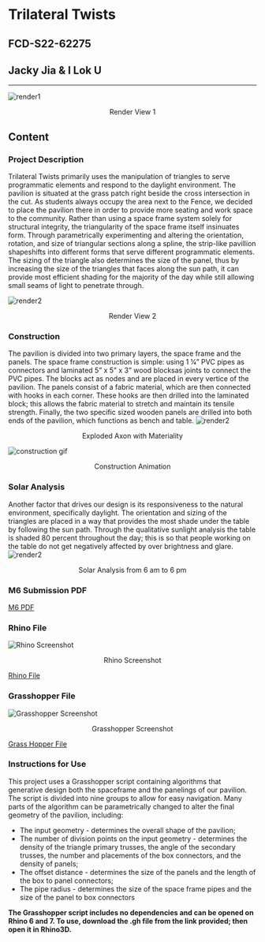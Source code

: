 # Trilateral Twists

## FCD-S22-62275

## Jacky Jia & I Lok U

--- 

![render1](https://drive.google.com/uc?export=view&id=1knaI2kIx4H2Vd8TrurribtoMPDRmvHje)

<p align="center">Render View 1</p>

## Content

### Project Description

Trilateral Twists primarily uses the manipulation of triangles to serve programmatic elements and respond to the daylight environment. The pavilion is situated at the grass patch right beside the cross intersection in the cut. As students always occupy the area next to the Fence, we decided to place the pavilion there in order to provide more seating and work space to the community. Rather than using a space frame system solely for structural integrity, the triangularity of the space frame itself insinuates form. Through parametrically experimenting and altering the orientation, rotation, and size of triangular sections along a spline, the strip-like pavillion shapeshifts into different forms that serve different programmatic elements. The sizing of the triangle also determines the size of the panel, thus by increasing the size of the triangles that faces along the sun path, it can provide most efficient shading for the majority of the day while still allowing small seams of light to penetrate through.

![render2](https://drive.google.com/uc?export=view&id=1kFsDeTYfJn0VZpydoYFsBpGWiL5-XRf8)

<p align="center">Render View 2</p>

### Construction 

The pavilion is divided into two primary layers, the space frame and the panels. The space frame construction is simple: using 1 1⁄4” PVC pipes as connectors and laminated 5” x 5” x 3” wood blocksas joints to connect the PVC pipes. The blocks act as nodes and are placed in every vertice of the pavilion. The panels consist of a fabric material, which are then connected with hooks in each corner. These hooks are then drilled into the laminated block; this allows the fabric material to stretch and maintain its tensile strength. Finally, the two specific sized wooden panels are drilled into both ends of the pavilion, which functions as bench and table.
![render2](https://drive.google.com/uc?export=view&id=1ilSy4F35Aa1CZKdqU0wHE_XzVeME6gTg)

<p align="center">Exploded Axon with Materiality</p>

![construction gif](https://drive.google.com/uc?export=view&id=1eDI7qIHFeAyZbrBhLmiE7AyciStQqUNv)

<p align="center">Construction Animation</p>

### Solar Analysis

Another factor that drives our design is its responsiveness to the natural environment, specifically daylight. The orientation and sizing of the triangles are placed in a way that provides the most shade under the table by following the sun path. Through the qualitative sunlight analysis the table is shaded 80 percent throughout the day; this is so that people working on the table do not get negatively affected by over brightness and glare.
![render2](https://drive.google.com/uc?export=view&id=17LwyXWO_RkMzTQByaPNMaYIFQOWgXnhw)

<p align="center">Solar Analysis from 6 am to 6 pm</p>

### M6 Submission PDF
[M6 PDF](https://drive.google.com/file/d/1t8oWB4yzaB-9wLoxtgXZpH2Z2CQ9pr63/view)

### Rhino File 
![Rhino Screenshot](https://drive.google.com/uc?export=view&id=1N7dqVrzaBMISD_wPIGqQLB7oLZR-YiKT)

<p align="center">Rhino Screenshot</p>

[Rhino File](https://drive.google.com/file/d/1fTXAzxtsrYGAvHzemA9Rs3rHZGL4t_rh/view)

### Grasshopper File 
![Grasshopper Screenshot](https://drive.google.com/uc?export=view&id=1sxETRtWPyMQp0rBM49j1Z0yafUlLn6F_)

<p align="center">Grasshopper Screenshot</p>

[Grass Hopper File](https://drive.google.com/file/d/1bgDv1DpN0tMLyD41FO7MJ0eLe6BxFBlu/view)

### Instructions for Use

This project uses a Grasshopper script containing algorithms that generative design both the spaceframe and the panelings of our pavilion. The script is divided into nine groups to allow for easy navigation. Many parts of the algorithm can be parametrically changed to alter the final geometry of the pavilion, including:

* The input geometry - determines the overall shape of the pavilion;
* The number of division points on the input geometry - determines the density of the triangle primary trusses, the angle of the secondary trusses, the number and placements of the box connectors, and the density of panels;
* The offset distance - determines the size of the panels and the length of the box to panel connectors;
* The pipe radius - determines the size of the space frame pipes and the size of the panel to box connectors 

**The Grasshopper script includes no dependencies and can be opened on Rhino 6 and 7. To use, download the .gh file from the link provided; then open it in Rhino3D.**

